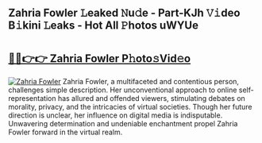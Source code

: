 ## Zahria Fowler 𝙻eaked 𝙽u𝚍e - Part-KJh 𝚅𝚒deo B𝚒kini 𝙻eaks - Hot All 𝙿hotos uWYUe

# <h2><a href="http://ld3kcg5.urlbe.top/?page=Zahria+Fowler">🔗🔗👉👉 Zahria Fowler P𝚑oto𝚜Vid𝚎o</a></h2>

[![Zahria Fowler](https://i.imgur.com/eBuTRDB.gif)](http://ld3kcg5.urlbe.top/?page=Zahria+Fowler)
Zahria Fowler, a multifaceted and contentious person, challenges simple description. Her unconventional approach to online self-representation has allured and offended viewers, stimulating debates on morality, privacy, and the intricacies of virtual societies. Though her future direction is unclear, her influence on digital media is indisputable. Unwavering determination and undeniable enchantment propel Zahria Fowler forward in the virtual realm.
